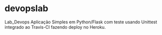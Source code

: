 # devopslab
Lab_Devops
Aplicação Simples em  Python/Flask com teste usando Unittest integrado ao Travis-CI fazendo deploy no Heroku.
